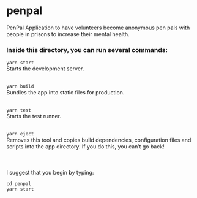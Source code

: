 # penpal
PenPal Application to have volunteers become anonymous pen pals with people in prisons to increase their mental health.

### Inside this directory, you can run several commands:
  ```yarn start```<br>
  Starts the development server.<br><br>

  ```yarn build```<br>Bundles the app into static files for production.<br><br>

  ```yarn test```<br>Starts the test runner.<br><br>

  ```yarn eject```<br>Removes this tool and copies build dependencies, configuration files
    and scripts into the app directory. If you do this, you can’t go back!<br><br>
<br><br>
I suggest that you begin by typing:<br>
  ```
  cd penpal
  yarn start
  ```
